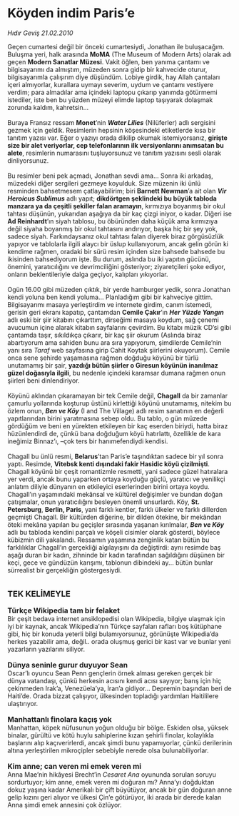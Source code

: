 # Köyden indim Paris’e

*Hıdır Geviş 21.02.2010*

<div class="taraf_structure_2col_1zq">
<div class="margen_n">



 <p>Geçen cumartesi değil bir önceki cumartesiydi, Jonathan ile buluşacağım. Buluşma yeri, halk arasında <b>MoMA</b> (The Museum of Modern Arts) olarak adı geçen <b>Modern Sanatlar Müzesi</b>. Vakit öğlen, ben yanıma çantamı ve bilgisayarımı da almıştım, müzeden sonra gidip bir kahvecide oturur, bilgisayarımla çalışırım diye düşündüm. Lobiye girdik, hay Allah çantaları içeri almıyorlar, kurallara uymayı severim, uydum ve çantamı vestiyere verdim; para almadılar ama içindeki laptopu çıkarıp yanımda götürmemi istediler, iste ben bu yüzden müzeyi elimde laptop taşıyarak dolaşmak zorunda kaldım, kahretsin... <br/><br/>Buraya Fransız ressam <b>Monet</b>’nin <b><i>Water Lilies</i></b> (Nilüferler) adlı sergisini gezmek için geldik. Resimlerin hepsinin köşesindeki etiketlerde kısa bir tanıtım yazısı var. Eğer o yazıyı orada dikilip okumak istemiyorsanız, <b>girişte size bir alet veriyorlar, cep telefonlarının ilk versiyonlarını anımsatan bu alete</b>, resimlerin numarasını tuşluyorsunuz ve tanıtım yazısını sesli olarak dinliyorsunuz. <br/><br/>Bu resimler beni pek açmadı, Jonathan sevdi ama... Sonra iki arkadaş, müzedeki diğer sergileri gezmeye koyulduk. Size müzenin iki ünlü resminden bahsetmesem çatlayabilirim; biri <b>Barnett Newman</b>’a ait olan <b><i>Vir Heroicus Sublimus</i></b> adlı yapıt; <b>dikdörtgen şeklindeki bu büyük tabloda manzara ya da çeşitli şekiller falan aramayın</b>, kırmızıya boyanmış bir okul tahtası düşünün, yukarıdan aşağıya da bir kaç çizgi iniyor, o kadar. Diğeri ise <b>Ad Reinhardt</b>’ın siyah tablosu, bu öbüründen daha küçük ama kırmızıya değil siyaha boyanmış bir okul tahtasını andırıyor, başka hiç bir şey yok, sadece siyah. Farkındaysanız okul tahtası falan diyerek biraz görgüsüzlük yapıyor ve tablolarla ilgili alaycı bir üslup kullanıyorum, ancak gelin görün ki kendime rağmen, oradaki bir sürü resim içinden size bahsede bahsede bu ikisinden bahsediyorum işte. Bu durum, aslında bu iki yapıtın gücünü, önemini, yaratıcılığını ve devrimciliğini gösteriyor; ziyaretçileri şoke ediyor, onların beklentileriyle dalga geçiyor, kalıpları yıkıyorlar. <br/><br/>Ogün 16.00 gibi müzeden çıktık, bir yerde hamburger yedik, sonra Jonathan kendi yoluna ben kendi yoluma... Planladığım gibi bir kahveciye gittim. Bilgisayarımı masaya yerleştirdim ve internete girdim, canım istemedi, gerisin geri ekranı kapatıp, çantamdan <b>Cemile Çakır</b>’ın <b><i>Her Yüzde Yangın</i></b> adlı eski bir şiir kitabını çıkarttım, dirseğimi masaya koydum, sağ çenemi avucumun içine alarak kitabın sayfalarını çevirdim. Bu kitabı müzik CD’si gibi çantamda taşır, sıkıldıkça çıkarır, bir kaç şiir okurum (Aslında biraz abartıyorum ama sahiden bunu ara sıra yapıyorum, şimdilerde Cemile’nin yanı sıra <i>Taraf</i> web sayfasına girip Cahit Koytak şiirlerini okuyorum). Cemile onca sene şehirde yaşamasına rağmen doğduğu köyünü bir türlü unutamamış bir şair, <b>yazdığı bütün şiirler o Giresun köyünün inanılmaz güzel doğasıyla ilgili</b>, bu nedenle içindeki karamsar dumana rağmen onun şiirleri beni dinlendiriyor. <br/><br/>Köyünü aklından çıkaramayan bir tek Cemile değil, <b>Chagall</b> da bir zamanlar çamurlu yollarında koşturup üstünü kirlettiği köyünü unutamamış, nitekim bu özlem onun, <b><i>Ben ve Köy</i></b> (I and The Village) adlı resim sanatının en değerli yapıtlarından birini yaratmasına sebep oldu. Bu tablo, o gün müzede gördüğüm ve beni en yürekten etkileyen bir kaç eserden biriydi, hatta biraz hüzünlendirdi de, çünkü bana doğduğum köyü hatırlattı, özellikle de kara ineğimiz Binnaz’ı, –çok ters bir hanımefendiydi kendisi. <br/><br/>Chagall bu ünlü resmi, <b>Belarus</b>’tan Paris’e taşındıktan sadece bir yıl sonra yaptı. Resimde, <b>Vitebsk kenti dışındaki fakir Hasidic köyü çizilmişti</b>. Chagall köyünü bir çeşit romantizmle resmetti, yani sadece güzel hatıralara yer verdi, ancak bunu yaparken ortaya koyduğu güçlü, yaratıcı ve yenilikçi anlatım diliyle dünyanın en etkileyici eserlerinden birini ortaya koydu. Chagall’ın yaşamındaki mekânsal ve kültürel değişimler ve bundan doğan çatışmalar, onun yaratıcılığını besleyen önemli unsurlardı. Köy, <b>St. Petersburg</b>, <b>Berlin, Paris</b>, yani farklı kentler, farklı ülkeler ve farklı dillerden geçmişti Chagall. Bir kültürden diğerine, bir dilden ötekine, bir mekândan öteki mekâna yapılan bu geçişler sırasında yaşanan kırılmalar, <b><i>Ben ve Köy</i></b> adlı bu tabloda kendini parçalı ve köşeli cisimler olarak gösterdi, böylece kübizmin dili yakalandı. Ressamın yaşamına zenginlik katan bütün bu farklılıklar Chagall’ın gerçekliği algılayışını da değiştirdi: aynı resimde baş aşağı duran bir kadın, zihninde bir kadın tarafından sağıldığını düşünen bir keçi, gece ve gündüzün karışımı, tablonun dibindeki ay... bütün bunlar sürrealist bir gerçekliğin göstergesiydi.<b> <br/><br/><br/><font size="4">TEK KELİMEYLE</font></b><b> <br/><br/><font size="3">Türkçe Wikipedia tam bir felaket</font></b> <br/>Bir çeşit bedava internet ansiklopedisi olan Wikipedia, bilgiye ulaşmak için iyi bir kaynak, ancak Wikipedia’nın Türkçe sayfaları rafları boş kütüphane gibi, hiç bir konuda yeterli bilgi bulamıyorsunuz, görünüşte Wikipedia’da herkes yazabilir ama, değil.. orada oluşmuş gerici bir kast var ve bunlar yeni yazarların yazılarını siliyor. <b><br/><br/><font size="3">Dünya seninle gurur duyuyor Sean</font></b><font size="3"> <br/></font>Oscar’lı oyuncu Sean Penn gençlerin örnek alması gereken gerçek bir dünya vatandaşı, çünkü herkesin acısını kendi acısı sayıyor; barış için hiç çekinmeden Irak’a, Venezüela’ya, İran’a gidiyor... Depremin başından beri de Haiti’de. Orada bizzat çalışıyor, ülkesinden topladığı yardımları Haitililere ulaştırıyor.<b> <br/><br/><font size="3">Manhattanlı finolara kaçış yok</font></b> <br/>Manhattan, köpek nüfusunun yoğun olduğu bir bölge. Eskiden olsa, yüksek binalar, gürültü ve kötü huylu sahiplerine kızan şehirli finolar, kolaylıkla başlarını alıp kaçıverirlerdi, ancak şimdi bunu yapamıyorlar, çünkü derilerinin altına yerleştirilen mikroçipler sebebiyle nerede olsa bulunabiliyorlar.<b> <br/><br/><font size="3">Kim anne; can veren mi emek veren mi</font></b> <br/>Anna Mae’nin hikâyesi Brecht’in <em>Cesaret Ana</em> oyununda sorulan soruyu sordurtuyor; kim anne, emek veren mi doğuran mı? Anna’yı doğduktan dokuz yaşına kadar Amerikalı bir çift büyütüyor, ancak bir gün doğuran anne gelip kızını geri alıyor ve ülkesi Çin’e götürüyor, iki arada bir derede kalan Anna şimdi emek annesini çok özlüyor.</p>
<br/>
<br/>
<br/>



<br/>


<div id="taraf_not">
</div>

</div>


</div>

